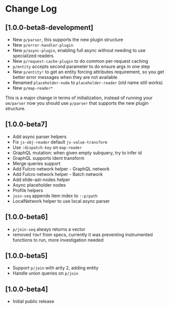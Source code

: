 # Change Log

## [1.0.0-beta8-development]
- New `p/parser`, this supports the new plugin structure
- New `p/error-handler-plugin`
- New `p/async-plugin`, enabling full async without needing to use specialized readers
- New `p/request-cache-plugin` to do common per-request caching
- `p/entity` accepts second parameter to do ensure args in one step
- New `p/entity!` to get an entity forcing attributes requirement, so you get better error messages when they are not
  available
- Renamed `placeholder-node` to `placeholder-reader` (old name still works)
- New `p/map-reader*`

This is a major change in terms of initialization, instead of
running your `om/parser` now you should use `p/parser` that supports
the new plugin structure.

## [1.0.0-beta7]
- Add async parser helpers
- Fix `js-obj-reader` default `js-value-transform`
- Use `:dispatch-key` on `map-reader`
- GraphQL mutation: when given empty subquery, try to infer id
- GraphQL supports ident transform
- Merge queries support
- Add Fulcro network helper - GraphQL network
- Add Fulcro network helper - Batch network
- Add elide-ast-nodes helper
- Async placeholder nodes
- Profile helpers
- `join-seq` appends item index to `::p/path`
- LocalNetwork helper to use local async parser

## [1.0.0-beta6]
- `p/join-seq` always returns a vector
- removed `fdef` from specs, currently it was preventing instrumented functions to run, more investigation needed

## [1.0.0-beta5]
- Support `p/join` with arity 2, adding entity
- Handle union queries on `p/join`

## [1.0.0-beta4]
- Initial public release
